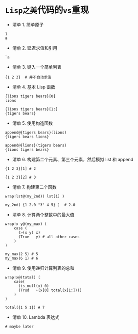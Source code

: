 # `Lisp之美`代码的`vs`重现

- 清单 1. 简单原子
```
1
a
```

- 清单 2. 延迟求值和引用
```
`a
```

- 清单 3. 键入一个简单列表
```
{1 2 3}  # 并不自动求值
```

- 清单 4. 基本 Lisp 函数
```
{lions tigers bears}[0]
lions
 
{lions tigers bears}[1:]
{tigers bears}
```

- 清单 5. 使用构造函数
```
append@{tigers bears}(lions)
{tigers bears lions}
 
append@{lions}(tigers bears)
{lions tigers bears}
```

- 清单 6. 构建第二个元素、第三个元素，然后模拟 list 和 append
```
{1 2 3}[1] # 2
 
{1 2 3}[2] # 3
```

- 清单 7. 构建第二个函数
```
wrap!lst@(my_2nd)( lst[1] )

my_2nd( {1 2.0 "3" 4 5} )  # 2.0
```

- 清单 8. 计算两个整数中的最大值
```
wrap!x y@(my_max) (
    case (
      (>(x y) x)
      (True   y) # all other cases
    )
)

my_max(2 5) # 5 
my_max(6 1) # 6
```

- 清单 9. 使用递归计算列表的总和
```
wrap!x@(total) (
    case(
      (is_null(x) 0)
      (Trud   +(x[0] total(x[1:])))
    )
)
 
total({1 5 1}) # 7
```

- 清单 10. Lambda 表达式
```
# maybe later
```
